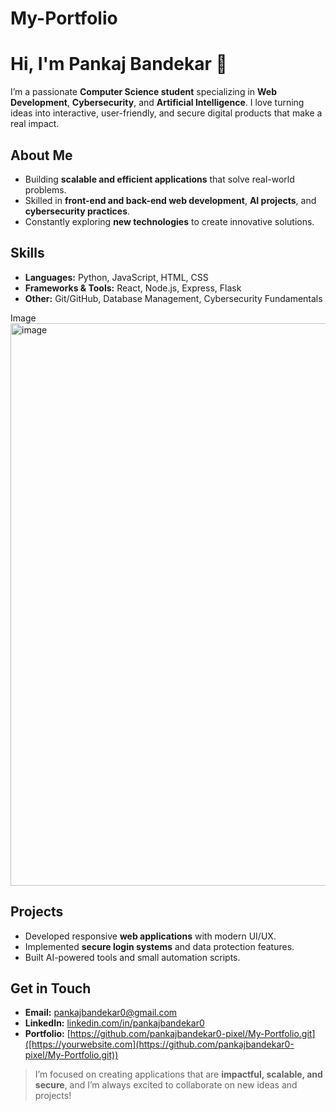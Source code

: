 # My-Portfolio
# Hi, I'm Pankaj Bandekar 👋

I’m a passionate **Computer Science student** specializing in **Web Development**, **Cybersecurity**, and **Artificial Intelligence**. I love turning ideas into interactive, user-friendly, and secure digital products that make a real impact.  

## About Me
- Building **scalable and efficient applications** that solve real-world problems.  
- Skilled in **front-end and back-end web development**, **AI projects**, and **cybersecurity practices**.  
- Constantly exploring **new technologies** to create innovative solutions.  

## Skills
- **Languages:** Python, JavaScript, HTML, CSS  
- **Frameworks & Tools:** React, Node.js, Express, Flask  
- **Other:** Git/GitHub, Database Management, Cybersecurity Fundamentals  

Image
<img width="1894" height="900" alt="image" src="https://github.com/user-attachments/assets/02aa2a62-a032-4251-b562-d31e3e864874" />


## Projects
- Developed responsive **web applications** with modern UI/UX.  
- Implemented **secure login systems** and data protection features.  
- Built AI-powered tools and small automation scripts.  

## Get in Touch
- **Email:** pankajbandekar0@gmail.com 
- **LinkedIn:** [linkedin.com/in/pankajbandekar0](linkedin.com/in/pankajbandekar0)  
- **Portfolio:** [https://github.com/pankajbandekar0-pixel/My-Portfolio.git]([https://yourwebsite.com](https://github.com/pankajbandekar0-pixel/My-Portfolio.git))  

> I’m focused on creating applications that are **impactful, scalable, and secure**, and I’m always excited to collaborate on new ideas and projects!
